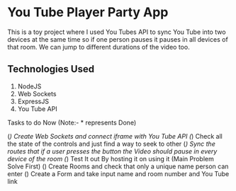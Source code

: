 <h1>You Tube Player Party App</h1>

<p>This is a toy project where I used You Tubes API to sync You Tube into two devices at the same time so if one person pauses it pauses in all devices of that room. We can jump to different durations of the video too.</p>

<h2>Technologies Used</h2>
<ol>
    <li>NodeJS</li>
    <li>Web Sockets</li>
    <li>ExpressJS</li>
    <li>You Tube API</li>
</ol>

Tasks to do Now
(Note:- * represents Done)

(*) Create Web Sockets and connect iframe with You Tube API
(*) Check all the state of the controls and just find a way to seek to other
(*) Sync the routes that if a user presses the button the Video should pause in every device of the room
(*) Test It out By hosting it on using it (Main Problem Solve First)
() Create Rooms and check that only a unique name person can enter 
() Create a Form and take input name and room number and You Tube link